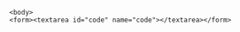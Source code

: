 <html>
<head>
  <title>QRV Module</title>
  <meta charset="utf-8">

  
  <script type="text/qlb" charset="utf-8">
  "Ansi.exhalb.off"
  "Ansi.exit.parameter.0"
  "Ansi.javascript."
  
  
  
  </script>
  
    <body>
	<form><textarea id="code" name="code"></textarea></form>
  </body>

 
</head>
<body>

</body>
</html>
